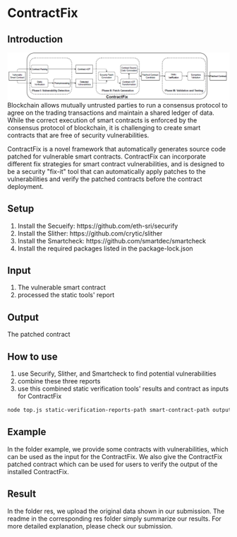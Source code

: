# ContractFix

## Introduction
![Architecture of ContractPatch](architecture.png)
Blockchain allows mutually untrusted parties to run a consensus protocol to agree on the trading 
transactions and maintain a shared ledger of data. While the correct execution of smart contracts is
enforced by the consensus protocol of blockchain, it is challenging to create smart contracts that 
are free of security vulnerabilities. <br>

ContractFix is a novel framework that automatically generates source code patched for vulnerable smart
contracts. ContractFix can incorporate different fix strategies for smart contract vulnerabilities, and
is designed to be a security "fix-it" tool that can automatically apply patches to the vulnerabilities
and verify the patched contracts before the contract deployment.

## Setup
<ol>
<li> Install the Secueify: https://github.com/eth-sri/securify
<li> Install the Slither: https://github.com/crytic/slither
<li> Install the Smartcheck: https://github.com/smartdec/smartcheck
<li> Install the required packages listed in the package-lock.json
</ol>

## Input
<ol>
<li> The vulnerable smart contract
<li> processed the static tools' report
</ol>

## Output

The patched contract

## How to use
1. use Securify, Slither, and Smartcheck to find potential vulnerabilities
2. combine these three reports
3. use this combined static verification tools' results and contract as inputs for ContractFix
```bash
node top.js static-verification-reports-path smart-contract-path output-path
```

## Example

In the folder example, we provide some contracts with vulnerabilities, which can be used as the
input for the ContractFix. We also give the ContractFix patched contract which can
be used for users to verify the output of the installed ContractFix.

## Result

In the folder res, we upload the original data shown in our submission. The readme in the corresponding res
folder simply summarize our results. For more detailed explanation, please check our submission.